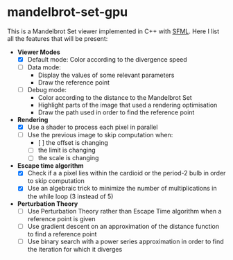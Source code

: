 # mandelbrot-set-gpu
This is a Mandelbrot Set viewer implemented in C++ with [SFML](https://www.sfml-dev.org/). Here I list all the features that will be present:
* **Viewer Modes**
  * [x] Default mode: Color according to the divergence speed
  * [ ] Data mode:
    * Display the values of some relevant parameters
    * Draw the reference point
  * [ ] Debug mode:
    * Color according to the distance to the Mandelbrot Set
    * Highlight parts of the image that used a rendering optimisation
    * Draw the path used in order to find the reference point
* **Rendering**
  * [x] Use a shader to process each pixel in parallel
  * [ ] Use the previous image to skip computation when:
    * [ ] the offset is changing
    * [ ] the limit is changing
    * [ ] the scale is changing
* **Escape time algorithm**
  * [x] Check if a a pixel lies within the cardioid or the period-2 bulb in order to skip computation
  * [x] Use an algebraic trick to minimize the number of multiplications  in the while loop (3 instead of 5)
* **Perturbation Theory**
  * [ ] Use Perturbation Theory rather than Escape Time algorithm when a reference point is given
  * [ ] Use gradient descent on an approximation of the distance function to find a reference point
  * [ ] Use binary search with a power series approximation in order to find the iteration for which it diverges
